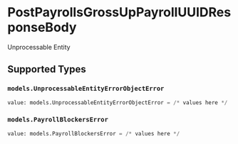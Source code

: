 # PostPayrollsGrossUpPayrollUUIDResponseBody

Unprocessable Entity


## Supported Types

### `models.UnprocessableEntityErrorObjectError`

```python
value: models.UnprocessableEntityErrorObjectError = /* values here */
```

### `models.PayrollBlockersError`

```python
value: models.PayrollBlockersError = /* values here */
```

